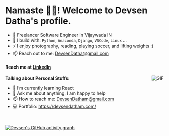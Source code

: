 # Namaste 🙏🏻! Welcome to Devsen Datha's profile.

- 🏢 Freelancer Software Engineer  in Vijaywada IN
- 🧰 I build with: `Python`, `Anaconda`, `Django`, `VSCode`, `Linux` ...
- ⚡ I enjoy photography, reading, playing soccer, and lifting weights :)
- 📫 Reach out to me: DevsenDatha@gmail.com

#### Reach me at [LinkedIn](www.linkedin.com/in/devsendatha/)

<img align="right" alt="GIF" src="https://media.giphy.com/media/836HiJc7pgzy8iNXCn/giphy.gif" />
   
**Talking about Personal Stuffs:**

- 🌱 I’m currently learning React
- 💬 Ask me about anything, I am happy to help
- 📫 How to reach me: DevsenDatham@gmail.com
- 💻 Portfolio: https://devsendatham.com/ <br>

&nbsp;&nbsp;&nbsp;&nbsp;

[![Devsen's GitHub activity graph](https://activity-graph.herokuapp.com/graph?username=Devsendatha&theme=xcode)](https://git.io/Devsendatha)
